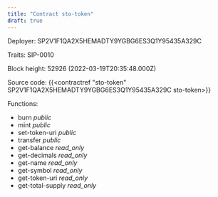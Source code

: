 ```yaml
---
title: "Contract sto-token"
draft: true
---
```

Deployer: SP2V1F1QA2X5HEMADTY9YGBG6ES3Q1Y95435A329C

Traits:
 SIP-0010



Block height: 52926 (2022-03-19T20:35:48.000Z)

Source code: {{<contractref "sto-token" SP2V1F1QA2X5HEMADTY9YGBG6ES3Q1Y95435A329C sto-token>}}

Functions:

* burn _public_
* mint _public_
* set-token-uri _public_
* transfer _public_
* get-balance _read_only_
* get-decimals _read_only_
* get-name _read_only_
* get-symbol _read_only_
* get-token-uri _read_only_
* get-total-supply _read_only_
